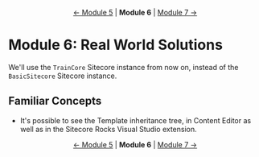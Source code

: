 <p align="center">
    <a href="module-5.md">← Module 5</a> | <strong>Module 6</strong> | <a href="module-7.md">Module 7 →</a>
</p>

# Module 6: Real World Solutions

We'll use the `TrainCore` Sitecore instance from now on, instead of the `BasicSitecore` Sitecore instance.

## Familiar Concepts

* It's possible to see the Template inheritance tree, in Content Editor as well as in the Sitecore Rocks Visual Studio
  extension.

<p align="center">
    <a href="module-5.md">← Module 5</a> | <strong>Module 6</strong> | <a href="module-7.md">Module 7 →</a>
</p>
